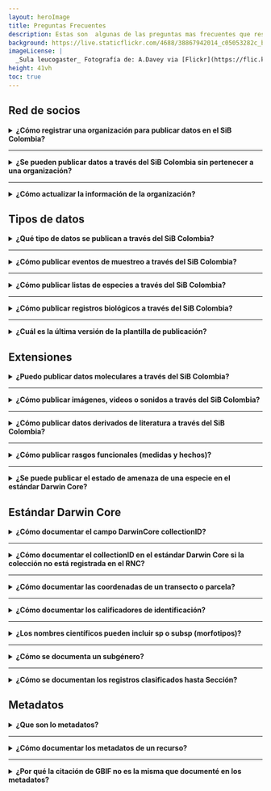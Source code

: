 ```yaml
---
layout: heroImage
title: Preguntas Frecuentes
description: Estas son  algunas de las preguntas mas frecuentes que respondemos desde el SiB Colombia.
background: https://live.staticflickr.com/4688/38867942014_c05053282c_b.jpg
imageLicense: |
  _Sula leucogaster_ Fotografía de: A.Davey via [Flickr](https://flic.kr/p/22dCn2h)
height: 41vh
toc: true
---
```


## Red de socios

 <details>
    <summary markdown="span"><B>¿Cómo registrar  una organización para publicar datos en el SiB Colombia?</B></summary>
    
<br>
Para registrar su organización en el SiB Colombia y comenzar un proceso de publicación diligencie el siguiente <a href="/compartir/registro">formulario</a>. La información registrada aquí nos permitirá contar con información básica sobre su organización y el tipo de datos a publicar. Una vez validemos la información consignada, enviaremos las credenciales para ingresar a la plataforma de publicación. Si tiene dudas sobre el proceso comuníquese directamente a sib@humboldt.org.co.
    </details>

___

<details>
    <summary markdown="span"><b>¿Se pueden publicar datos a través del SiB Colombia sin pertenecer a una organización?</b></summary>
    
<br>
El SiB Colombia es una red de organizaciones, si desea publicar datos sobre biodiversidad y no pertenece a una organización, puede contactar un grupo de investigación en una universidad, red o asociación de especialistas, para que respalden su publicación como organización. También puede hacer uso de plataformas de ciencia ciudadana como <a href= "https://play.google.com/store/apps/details?id=edu.cornell.birds.ebird&hl=es_419" target="_blank">eBird</a> o <a href="https://play.google.com/store/apps/details?id=org.inaturalist.android&hl=es_419" target="_blank">iNaturalist</a>, los datos que se publican a través de estas plataformas eventualmente serán visibles en el
<a href="/data">SiB Colombia</a> y <a href="https://www.gbif.org/" target="_blank">GBIF</a>. </details>

___

<details>
    <summary markdown="span"><b>¿Cómo actualizar la información de la organización?</b></summary>
    
<br>
Envíe un correo a <a href="mailto:sib@humboldt.org.co">sib@humboldt.org.co</a> indicando la intención de actualizar la información de la organización e indicando los campos que desea actualizar.</details>


## Tipos de datos

 <details>
    <summary markdown="span"><b>¿Qué tipo de datos se publican a través del SiB Colombia?</b></summary>
    
<br>
Conoce más sobre los tipos de datos que se pueden publicar a través del SiB Colombia en el siguiente <a href="/compartir/tipos-de-datos">enlace</a>.</details>

___


<details>
 <summary markdown="span"><b>¿Cómo publicar eventos de muestreo a través del SiB Colombia?</b></summary>
    
<br>
Conoce el modelo, procesos, herramientas y mejores prácticas para publicar datos e información a través del SiB Colombia, los cuales puedes consultar en la <a href="/compartir/guia-para-publicar">Guía para la publicación de datos e información</a>.
Encuentra información adicional sobre la publicación de los eventos de muestreo en el siguiente <a href="/compartir/tipos-de-datos#eventos-de-muestreo">enlace</a>.
</details>

___


 <details>
    <summary markdown="span"><b>¿Cómo publicar listas de especies  a través del SiB Colombia?</b></summary>
    
<br>
Conoce el modelo, procesos, herramientas y mejores prácticas para publicar datos e información a través del SiB Colombia, los cuales puedes consultar en la <a href="/compartir/guia-para-publicar">Guía para la publicación de datos e información</a>.
Encuentra información adicional sobre la publicación de listas de especie en el siguiente <a href="/compartir/tipos-de-datos#listas-de-especies">enlace</a>.
    </details>
    
___


<details>
  <summary markdown="span"><b>¿Cómo publicar registros biológicos a través del SiB Colombia?</b></summary>
    
<br>
Conoce el modelo, procesos, herramientas y mejores prácticas para publicar datos e información a través del SiB Colombia, los cuales puedes consultar en la <a href="/compartir/guia-para-publicar">Guía para la publicación de datos e información</a>. En la guía conocerás las rutas para la publicación de los datos (Ruta A. Publicación de datos voluntaria y Ruta B. Publicación de datos por permiso de recolección). 
    
Para la publicación de registros biológicos debes tener en cuenta lo siguiente que pueden corresponder a observaciones o registros asociados a colecciones biológicas. En la <a href="/recursos/plantillas-dwc#registros-biológicos">plantilla de publicación</a> de registros biológicos podrás ver los elementos obligatorios según el tipo de publicación.  
</details>

___


<details>
  <summary markdown="span"><b>¿Cuál es la última versión de la plantilla de publicación?</b></summary>
    
<br>
La última versión de las plantillas  de publicación para registros biológicos, listas y eventos de muestreo, se encuentra disponibles en el siguiente <a href="/recursos/plantillas-dwc#registros-biológicos">enlace</a>, donde también puede revisar las versiones anteriores de cada plantilla.
    </details>
    
## Extensiones

 <details>
  <summary markdown="span"><b>¿Puedo publicar datos moleculares a través del SiB Colombia?</b></summary>
    
<br>
Puede publicar datos basados en secuencias a través del SiB Colombia, ya sea como registros biológicos, listas de especies o eventos de muestreo.

En primer lugar debe determinar el tipo de publicación para sus datos moleculares:

<ul>
 <li>Si sus datos contienen evidencia de organismos identificados (por taxones) en un momento y lugar determinados, puede elegir un evento de muestreo o un conjunto de datos de ocurrencia.</li>
  <li>Si sus datos contienen un inventario de evidencia de organismos identificados (por taxones) en un contexto dado (por ejemplo, geográfico o temático), puede elegir un conjunto de datos de lista de especies.</li>
</ul>
    
Tenga en cuenta que para relacionar los datos con las secuencias en sí, debe compartir el enlace a la secuencia en Genbank u otra base de datos de secuencia de nucleótidos relevante, para esto puede usar el elemento Darwin Core <a href="https://dwc.tdwg.org/terms/#dwc:associatedSequences" target="_blank">associatedSequences</a> o a través de la extensión de Amplificación <a href="http://rs.gbif.org/extension/ggbn/amplification.xml" target="_blank">GGBN</a>.
    </details>
    
___


<details>
    <summary markdown="span"><B>¿Cómo publicar imágenes, videos o sonidos a través del SiB Colombia?</B></summary>
    
<br>
Si lo que deseas es publicar imágenes asociadas a un registro biológico debes seguir estos pasos:


<ol>
<li>Publica tus fotografías en un repositorio de imágenes, aquí incluimos algunas recomendaciones. 
    <ul>
<li><a href="https://www.flickr.com/" target="_blank">flickr</a>
  <ul>
      <li>Opción de almacenamiento gratuito</li>
<li>Limitado a 1000 fotografías</li>
<li>Ejemplo: <a href="https://www.flickr.com/photos/98788120@N02/" target="_blank">https://www.flickr.com/photos/98788120@N02/</a></li>
        </ul>
  </li>
<li><a href="https://commons.wikimedia.org/wiki/Portada?uselang=es" target="_blank">Wikimedia Commons</a> 
    <ul>
<li>fotografías ilimitadas</li>
<li>Sobre las galerías: <a href="https://commons.wikimedia.org/wiki/Commons:Galleries" target="_blank">https://commons.wikimedia.org/wiki/Commons:Galleries</a></li>
<li>Ejemplo galería: <a href="https://commons.wikimedia.org/wiki/London" target="_blank">https://commons.wikimedia.org/wiki/London</a></li>
</ul>
  </li>
    <li><a href="https://archive.org/about/" target="_blank">Internet Archive</a>
        <ul>
<li>fotografías ilimitadas</li>
<li>Sobre las colecciones:<a href="https://help.archive.org/help/how-to-request-a-collection/" target="_blank">https://help.archive.org/help/how-to-request-a-collection/</a> </li>
<li>Ejemplo colecciones:<a href="https://archive.org/details/cmpuj" target="_blank">https://archive.org/details/cmpuj</a> </li>
</ul>
  </li>
    <li><a href="https://www.smugmug.com/" target="_blank">SmugMug</a>
        <ul>
<li>El almacenamiento está sujeto a pago, puede consultar <a href="https://www.smugmug.com/plans" target="_blank">aquí</a> los planes disponibles</li>
<li>Almacenamiento ilimitado en cualquier plan</li>
    </ul>
      </li>

Ten en cuenta que para poder visualizar tus fotos en Portales de datos Nacionales e internacionales es necesario que al compartir la imagen, la URL estática cuente con el formato de la imagen (jpg, png entre otros).
    Ejemplo Imagen: ("<a href="https://farm1.staticflickr.com/966/41777088842_ae24e9bb55_h.jpg" target="_blank">https://farm1.staticflickr.com/966/41777088842_ae24e9bb55_h.jpg</a>").
   </ul></li>
      <li>Documenta la extensión <a href="/recursos/plantillas-dwc#extensiones">Multimedia Simple</a> del estándar Darwin Core para la publicación de imágenes, videos y sonidos. <a href="https://ipt.biodiversidad.co/sibm/archive.do?r=anadarko_colombia_002&v=1.1">Aquí</a> encontrarás un ejemplo del uso de la extensión de Simple Multimedia en una publicación.</li>
      <li>Cuando te comuniques con el SiB Colombia (<a href="mailto:sib@humboldt.org.co">sib@humboldt.org.co</a>) para comenzar tu proceso de publicación no olvides mencionar que deseas compartir imágenes, te daremos las indicaciones que haga falta para la publicación.</li>
</ol>
</details>

___

<details>
    <summary markdown="span"><B>¿Cómo publicar datos derivados de literatura a través del SiB Colombia?</B></summary>

<br>
Para publicar datos derivados de información secundaria (libros, tesis de grado, artículos, etc.) en el estándar Darwin Core (DwC) se requiere de unos elementos particulares para que los datos se puedan asociar a las fuentes de información, permitiendo la atribución y rastreo de todas las fuentes. 

En el siguiente documento encontrarás una guía para la publicación de este tipo de datos.
      <ul>
        <li> <a href="http://repository.humboldt.org.co/bitstream/handle/20.500.11761/35330/Lineamientos%20para%20registros%20de%20literatura-Repo.pdf?sequence=1&isAllowed=y" target="_blank">Lineamientos para la estructuración de registros biológicos derivados de literatura</a>.</li>  
      </ul>
    </details>

___

<details>
  <summary markdown="span"><B>¿Cómo publicar rasgos funcionales (medidas y hechos)?</B></summary>

<br>
Para publicar medidas o rasgos funcionales asociados a un registros biológico, debes documentar la extensión <a href="/recursos/plantillas-dwc#extensiones">Medidas o hechos</a>  del estándar Darwin Core.  

<ul>
        <li> <a href="https://ipt.biodiversidad.co/sib/archive.do?r=herpetofauna-y-avifauna-de-villeta-guaduas-cundinamarca&v=2.2" target="_blank">Aquí encontrarás</a> un ejemplo del uso de la extensión de Medidas y Hechos en una <a href="https://doi.org/10.15472/uqcsnp" target="_blank">publicación</a>.</li>  
      </ul>
</details>

___


<details>
  <summary markdown="span"><B>¿Se puede publicar el estado de amenaza de una especie en el estándar Darwin Core?</B></summary>
    
<br>
En las listas de especies la categoría de amenaza se documenta en la extensión <a href="/recursos/plantillas-dwc#extensiones">Distribución de especies</a>  estándar Darwin Core, en el elemento <B>threatStatus</B>, el cual cuenta con un <a href="https://tools.gbif.org/dwca-validator/vocabulary.do?id=http://rs.gbif.org/vocabulary/iucn/threat_status/" target="_blank">vocabulario controlado</a> para su documentación, que corresponde con las categorías de amenaza establecidas por la Unión Internacional para la Conservación de la Naturaleza - IUCN.
    </details>


## Estándar Darwin Core

 <details>
  <summary markdown="span"><B>¿Cómo documentar el campo DarwinCore collectionID?</B></summary>

<br>
Busque su colección en la lista de colecciones biológicas disponible en el Registro Nacional de Coleccciones Biológicas (RNC) y de acuerdo al número asignado documente en este campo “RNC:” + número de la colección. 

<ul>
 <li><b>Ejemplo: </b>Para documentar el elemento <i>collectionID</i> del Herbario Federico Meden Bogotá: RNC:004 
<br>
<img src="https://raw.githubusercontent.com/gbif/hp-colombian-biodiversity/master/compartir/Imagenes/PreguntaFrecuente1.PNG" width=400></li>
</ul>
</details>

___


<details>
  <summary markdown="span"><B>¿Cómo documentar el collectionID en el estándar Darwin Core si la colección no está registrada en el RNC?</B></summary>
    
<br>
Puede usar otros identificadores de la colección de la que procede el registro. Para especímenes; la práctica recomendada es utilizar el identificador de un índice de colección tal como el Índice de Colecciones de Biodiversidad disponible en: <a href="https://www.gbif.org/grscicoll" target="_blank">https://www.gbif.org/grscicoll</a>

<ul>
    <li><B>Ejemplo: </B>Para documentar el elemento collectionID de las “Colecciones Biológicas Universidad CES”, hay dos opciones:</li>
    <ul>
    <li><a href="https://www.gbif.org/grscicoll/collection/bee15d72-0fe8-4e86-8581-b1a61da2024e" target="_blank">https://www.gbif.org/grscicoll/collection/bee15d72-0fe8-4e86-8581-b1a61da2024e</a></li>
    <li><a href="http://grbio.org/institutional-collection/colecciones-biol%C3%B3gicas-de-la-universidad-ces-ornithology" target="_blank">http://grbio.org/institutional-collection/colecciones-biol%C3%B3gicas-de-la-universidad-ces-ornithology</a></li>
    </ul>   
    </ul>     
    </details>

___


 <details>
  <summary markdown="span"><B>¿Cómo documentar las coordenadas de un transecto o parcela?</B></summary>

<br>
Para la documentación de las coordenadas de un transecto hay dos opciones:
    <ol>  
<li>Documentar en los elementos decimalLatitude y decimalLongitude las coordenadas del punto medio del transecto y el elemento footprintWKT con las coordenadas iniciales y finales del transecto por ejemplo: LINESTRING (-74.139299 10.689195, -74.13791 10.689422) (Para un transecto de muestreo con coordenadas iniciales (longitud=-74.139299, latitud=10.689195) y finales (longitud=-74.13791, latitud=10.689422)) donde indicas la geometría (LINESTRING=transecto, POLYGON=parcela) seguido de las coordenadas de cada punto del área de muestreo (dos pares de coordenadas para transectos; mínimo cuatro pares de coordenadas para parcelas, repitiendo la última coordenada para cerrar el polígono)</li>
      <li>Documentar en los elementos decimalLatitude y decimalLongitude las coordenadas del inicio del transecto y el elemento footprintWKT con las coordenadas iniciales y finales del transecto de acuerdo a las indicaciones dadas anteriormente.</li>
    </ol>
    
Más información sobre el elemento  footprintWKT  en <a href="https://classroom.oceanteacher.org/mod/lesson/view.php?id=7699&pageid=342&startlastseen=yes" target="_blank">https://classroom.oceanteacher.org/mod/lesson/view.php?id=7699&pageid=342&startlastseen=yes</a>
    </details>

___
 
 <details>
  <summary markdown="span"><B>¿Cómo documentar los calificadores de identificación?</B></summary>

<br>
Los calificadores de una identificación cómo "cf." y "aff." usados para expresar las dudas del determinador sobre la identificación, se documentan en el elemento <b>identificationQualifier</b>  del estándar Darwin Core.
    <ul>
<li><b>Ejemplo 1:</b> Para la determinación "Quercus aff. agrifolia var. oxyadenia", el calificador de la identificación sería: aff. agrifolia var. oxyadenia, con valores acompañantes "Quercus" en Género, "agrifolia" en Epíteto específico. Con  "oxyadenia" en Epíteto infraspecífico, y "Variedad" en Categoría taxonómica.</li>
<li><b>Ejemplo 2:</b> Para la determinación "cf. Sparassidae", el Calificador de la identificación sería: cf. Sparassidae, con los valores acompañantes "Araneae" en orden, "Araneae" en nombre científico y "Orden" en Categoría taxonómica.</li>
        </ul>
    </details>
    
___

<details>
  <summary markdown="span"><B>¿Los nombres científicos pueden incluir sp o subsp (morfotipos)?</B></summary>
    
<br>
No, esto corresponde a la categoría taxonómica original del taxón y en el estándar Darwin Core se destina el elemento verbatimTaxonRank para la documentación de esta información.
<ul>
<li><b>Ejemplo:</b> Para la determinación “Carollia sp.”, la categoría original del taxón (verbatimTaxonRank)  sería: “sp.”, con el valor de “Carollia” en Género.</li>
    </ul>
</details>

___

<details>
  <summary markdown="span"><B>¿Cómo se documenta un subgénero?</B></summary>
    
<br>
El estándar Darwin Core  cuenta con el elemento <i>subgenus</i> para documentar el subgénero como parte de la taxonomía superior de un registro o un taxón, este se documenta incluyendo el género para evitar confusión con homonimias.  

 <ul>
<li><b>Ejemplo:</b> Género (Subgénero): Philodendron (Pteromischum), con el valor "Philodendron (Pteromischum)" en nombre científico.</li>
    </ul>
    </details>
    
___


<details>
  <summary markdown="span"><B>¿Cómo se documentan los registros clasificados hasta Sección?</B></summary>
    
<br>
El estándar Darwin Core cuenta con el elemento <i>infragenericEpithet</i> para documentar los registros clasificados hasta la categoría de Sección. Para documentarlo correctamente, coloque el nombre completo (con el acrónimo sect.) en nombre científico, el género al que pertenece en el campo género, la sección en infragenericEpithet y la categoría “Sección” en Categoría taxonómica.
 <ul>
<li><b>Ejemplo:</b> Para la determinación "Anthurium sect. Calomystrium", coloque "Anthurium" en Género, "Calomystrium" en  infragenericEpithet, "Anthurium sect. Calomystrium" en nombre científico y "Sección" en Categoría taxonómica.</li>
        </ul>
</details>


## Metadatos


 <details>
  <summary markdown="span"><B>¿Que son lo metadatos?</B></summary>

<br>
Los metadatos son información de contexto sobre los datos a publicar, para las publicaciones a través del SiB Colombia se cuenta con 14 secciones para documentar los metadatos, que incluyen:
<ol>
<li>Metadatos básicos</li>
<li>Contactos</li>  
<li>Agradecimientos</li>  
<li>Cobertura geográfica</li>
<li>Cobertura taxonómica</li>
<li>Cobertura temporal</li>
<li>Descripción adicional</li>
<li>Palabras clave</li>
<li>Datos del proyecto</li>
<li>Métodos de muestreo</li>
<li>Referencias</li>
<li>Datos de la colección</li>
<li>Enlaces Externos</li>
<li>Metadatos Adicionales</li>
    </ol>
En el siguiente enlace encontrarás un  <a href="https://www.youtube.com/watch?v=9WkH9hoHc8wde" target="_blank">video tutorial</a> de cómo documentar los metadatos a través de la <a href="https://ipt.biodiversidad.co/sib/" target="_blank">herramienta de publicación IPT</a> y en este <a href="/formacion/laboratorios/IPT_Metadatos">enlace</a> la práctica de documentación de metadatos del Ciclo de Formación Virtual.
    </details>

___


<details>
  <summary markdown="span"><B>¿Cómo documentar los metadatos de un recurso?</B></summary>

<br>
En el siguiente enlace encontrarás un  <a href="https://www.youtube.com/watch?v=9WkH9hoHc8wde" target="_blank">video tutorial</a> de cómo documentar los metadatos a través de la <a href="https://ipt.biodiversidad.co/sib/" target="_blank">herramienta de publicación IPT</a>.
</details>

___


 <details>
  <summary markdown="span"><B>¿Por qué la citación de GBIF no es la misma que documenté en los metadatos?</B></summary>

<br>
En los metadatos de la publicación, las instituciones pueden proporcionar un texto recomendado para la citación de los conjuntos de datos publicados a través del SiB Colombia, y algunos optan por proporcionar información de citas en formato de texto libre. 
    

Para el Portal de datos del SiB Colombia y en el portal de GBIF, el uso de citas de texto libre puede generar problemas para proporcionar una citación adecuada para el uso de los datos, debido a las malas prácticas en la construcción de las citas, información faltante, problemas de codificación, etc. Por este motivo la plataforma de GBIF sobrescribe la citación, usando un estándar incorporado en la herramienta de publicación IPT desde el 2015, que provee una forma estandarizada y consistente para la citación de los recursos.

Sin embargo, en la publicación desde el IPT la citación corresponderá a la que el publicador documentó en los metadatos del recurso, independientemente si está se hizo en texto libre o usando la citación recomenda de GBIF.

Para más información sobre esta duda diríjase a la sección de preguntas frecuentes de GBIF  <a href="https://www.gbif.org/faq?q=citation" target="_blank">aquí</a>.

La recomendación es utilizar la citación automática del IPT siempre, para evitar problemas y hacer más fácil el seguimiento de un recurso.

    </details>

## Licencia y atribución

 <details>
  <summary markdown="span"><B>¿Cúal es la política de publicación, acceso y uso de datos del SiB Colombia?</B></summary>

<br>
Para más información consulte el siguiente <a href="http://repository.humboldt.org.co/bitstream/handle/20.500.11761/35130/PoliticaPublicacionAccesoUso_SiBColombia_v1.pdf?sequence=4&isAllowed=y" target="_blank">enlace</a>  donde encontrará un documento detallado sobre el tema.
    </details>

___

 <details>
  <summary markdown="span"><B>¿Qué licencia debo asignar a mí recurso?</B></summary>
    
<br>
Consulte los siguientes enlaces que lo ayudarán a decidir cuál es la mejor licencia para la publicación de sus datos. 
    <ol>
<li><a href="http://repository.humboldt.org.co/bitstream/handle/20.500.11761/35033/InfografiaCC.pdf?sequence=1&isAllowed=y" target="_blank">Infografía Crear Compartir Transformar - SiB Colombia</a></li>
<li><a href="[http://repository.humboldt.org.co/bitstream/handle/20.500.11761/35035/licencias-SiB-baja.pdf?sequence=1&isAllowed=y](http://repository.humboldt.org.co/bitstream/handle/20.500.11761/35035/licencias-SiB-baja.pdf?sequence=1&isAllowed=y)" target="_blank">Licencias para publicar a través del SiB Colombia - Creative Commons</a></li>
    </ol>
    
</details>
    
___


<details>
  <summary markdown="span"><B>¿Cómo construir una referencia bibliográfica para mis datos?</B></summary>
    
<br>
La herramienta de publicación en la sección de referencias, cuenta con una opción de generación de cita automática. Esta opción toma la información documentada en los metadatos, como el título, creadores del recurso, organización, etc. para crear la cita. A continuación puedes ver un ejemplo.
<img src="https://raw.githubusercontent.com/gbif/hp-colombian-biodiversity/master/compartir/Imagenes/PreguntaFrecuente2.jpg" width=800>

Si su interés es generar su propia cita. No olvide desactivar la generación automática en los metadatos. La siguiente es una sugerencia para la construcción de la cita.

<i>Nombre organización (fecha de primera publicación). Título del recurso, número de registros en la publicación, aportados por: Proveedor de metadatos, Curador de la coleccción, Contacto del recurso, En línea, enlace al DOI de la publicación o enlace al IPT,  última versión publicada (actualizado el: fecha de actualización)</i>
     <ul>
<li><b>Ejemplo:</b><i>Universidad del Valle (2017). Colección de mamíferos de la Universidad del Valle, 5739 registros, aportados por Giraldo-López, A.(Proveedor de los Metadatos), Murillo García O.E.(Curador de la colección, Contacto del recurso, Proveedor de los Metadatos), Arenas, D. & Ruano, L,(Creador del recurso), En línea, <a href="http://doi.org/10.15472/jzume7" target="_blank">http://doi.org/10.15472/jzume7</a>, versión 7.2. (actualizado el 12/09/2018).</i></li>
    </ul>
Se recomienda que las partes (personas e instituciones) involucradas en la generación de los datos sean reconocidas en los metadatos, idealmente como <b>creadores del recurso</b> en la sección de Contactos (si se consideran autores del recurso) o en <b>Partes asociadas</b> (si estuvieron involucradas en la generación del recurso pero no se consideran autores).

</details>

___


<details>
  <summary markdown="span"><B>¿Cómo citar un recurso publicado a través del SiB Colombia?</B></summary>
    
<br>
Si usaste los datos de un recurso publicado a través del SiB Colombia, puedes citar buscando la sección <b>¿Cómo referenciar?</b> en los metadatos del recurso, ahí encontrarás la cita según lo definió el publicador de los datos. La recomendación es siempre incluir el DOI del recurso en la citación.

Recurso: Tití Gris (Saguinus leucopus) en remanentes de bosque de los departamentos de Caldas y Antioquia

Citación: <i>Valencia L M (2017): Tití Gris (Saguinus leucopus) en remanentes de bosque de los departamentos de Caldas y Antioquia. v2.0. Asociación Primatológica Colombiana. Dataset/Occurrence.</i><a href="http://doi.org/10.15472/hqsgcu" target="_blank">http://doi.org/10.15472/hqsgcu</a>
    </details>
   
___

  <details>
  <summary markdown="span"><B>¿Qué es un DOI de publicación?</B></summary>

<br>
DOI es la sigla para Digital Object Identifier (Objeto de identificación digital), y consiste en un enlace permanente y abreviado que permite identificar un contenido electrónico, en este caso un recurso publicado a través del SiB Colombia. Todos los recursos publicados a través del SiB Colombia tienen asignados un DOI proporcionado por la agencia de registro <a href="https://datacite.org/" target="_blank">Datacite</a>. 
<br>
Beneficios de la asignación de un DOI a la publicación:
  <ul>
<li>Permite localizar fácilmente el recurso publicado desde la citación</li>
<li>Permite el rastreo del uso de los datos asociados al recurso</li>
    </ul>    
    </details>


## Visibilidad

 <details>
  <summary markdown="span"><B>¿Dónde puedo ver los datos publicados a través del SiB Colombia?</B></summary>

<br>
Los datos dispuestos a través del SiB Colombia son visibles y pueden ser consultados a través de las siguientes instancias. 

<ul>
    <li><B>Canales de participación del SiB Colombia:</B></li>
    <ul>
    <li><a href="/data" >Portal de datos</a></li>
    <li><a href="https://listas.biodiversidad.co/">Listas de chequeo</a></li>
    </ul>   
    <li><B>Portales internacionales:</B></li>
    <ul>
    <li><a href="https://www.gbif.org/" target="_blank">GBIF</a></li>
    <li><a href="https://obis.org/" target="_blank">OBIS</a></li>
    </ul>   
    </ul>     
    </details>

## Actualizaciones

 <details>
  <summary markdown="span"><B>¿Se pueden hacer modificaciones a los datos una vez sean publicados?</B></summary>
    
<br>
Sí, puedes agregar, corregir o eliminar información a nivel de datos y metadatos las veces que sea necesario. El IPT se encargará de versionar los cambios realizados en el recurso. El proceso es similar al de publicación, ya que involucra la carga de un nuevo archivo con la versión más reciente de los datos y la edición de metadatos. 

Recuerda que si cuentas con credenciales del SiB Colombia en el IPT, puedes acceder al recurso y realizar los cambios, al final debes notificar al SiB Colombia sobre la actualización para proceder con la publicación.
   </details>




## Fichas de especies

 <details>
  <summary markdown="span"><B>¿Cómo puedo aportar a la construcción de fichas de especies para el CBC?</B></summary>
    
<br>
Para aportar a la construcción de una ficha, debe enviar un correo a sib@humboldt.org.co indicando su intención y una lista en excel de las especie(s) para las cuales desea aportar ficha, para mas información diríjase al <a href="/compartir/guia-para-publicar#ruta-c-publicación-de-fichas-de-especies">enlace</a>. Después de esto, el equipo coordinador lo guiará en los siguientes pasos:
<ol>
        <li>Documentación de fichas en la <a href="/recursos/plantillas-plinian-core">plantilla</a></li>
        <li>Acceso a editor y capacitación en el uso de la herramienta</li>
      </ol>
    </details>

___


<details>
  <summary markdown="span"><B>¿Cuál es el estándar usado para la construcción de fichas de especies?</B></summary>
    
<br>
Plinian Core es el estándar que tiene por objeto facilitar el intercambio de información sobre especies y taxones superiores. El principal potencial de dicho estándar es la flexibilidad a la hora de representar esta información, pudiendo cada institución tener su propio Perfil de Aplicación, el cual tiene que cumplir las reglas marcadas pro el Modelo Abstracto . De esta forma se puede ajustar a las necesidades específicas de cada organización. Están incluidos todo tipo de términos relacionados con las características y rasgos de un taxón (biológicos o no).

Consulte más acerca del estándar en el nodo de <a href="https://www.gbif.es/proyecto/plinian-core/" target="_blank">España para GBIF</a> y en el <a href="https://github.com/tdwg/PlinianCore/wiki/About" target="_blank">repositorio de GitHub de TDWG</a> para el estándar.
</details>

## Certificado de reporte

 <details>
  <summary markdown="span"><B>¿Qué es el modelo de reporte?</B></summary>
    
<br>
El SiB Colombia facilita la publicación y reporte de múltiples datos, entre ellos los datos asociados a permisos de recolección de especímenes de especies silvestre de acuerdo a los Decretos 1376 y 3016 de 2013 hoy compilados en el decreto 1076 de 2015, mediante  este modelo se hace posible la publicación de estos datos.
    </details>
    
___

<details>
  <summary markdown="span"><B>¿Cómo puedo obtener el certificado de reporte a través del SiB Colombia de los especímenes derivados de un permiso de colecta?</B></summary>

<br>
En este <a href="https://biodiversidad.co/compartir/guia-para-reportar/">enlace</a> podrás encontrar información sobre los pasos a seguir para la publicación de datos asociados a permisos de recolección.
</details>

___


 <details>
  <summary markdown="span"><B>¿En cuáles casos debo reportar datos a través del SiB Colombia?</B></summary>

<br>
Cando los datos asociados y derivados de salidas de campo amparadas por un permiso de recolección o contrato de acceso a recursos genéticos, como parte de lo establecido en los Decretos 1376 y 3016 de 2013 hoy compilados en el decreto 1076 de 2015 y de acuerdo a lo establecido en los mismos. El titular del permiso deberá realizar el reporte de las colectas temporales y definitivas que hayan tenido lugar en la actividad de campo.
    </details>

___

<details>
  <summary markdown="span"><B>¿Puedo reportar datos sobre biodiversidad y obtener los beneficios del modelo de publicación?</B></summary>

<br>
Sí, el Equipo Coordinador del SiB Colombia brinda el apoyo requerido a los titulares permisos de recolección que deseen publicar sus datos con los beneficios del modelo voluntario, lo anterior garantizando el cumplimiento de la norma y la expedición del certificado de publicación
</details>

___

<details>
  <summary markdown="span"><B>¿Si los especímenes recolectados no son recibidos por ninguna colección, los debo reportar?</B></summary>

<br>
Sí, la disposición final de los especímenes no afecta el reporte de los mismos. 
    </details>

___

<details>
  <summary markdown="span"><B>Las colecciones que contacté no están interesadas en recibir los ejemplares, ¿qué debo hacer?</B></summary>

<br>
Para estos casos es necesario contactar con el equipo del <a href="Registro Único Nacional de Colecciones" target="_blank">http://rnc.humboldt.org.co/wp/</a>, quienes le indicarán al titular del permiso la disposición final que deben darle a los especímenes que no fueron recibidos en ninguna colección biológica.
    </details>

___

  <details>
  <summary markdown="span"><B>¿Dónde puedo consultar las colecciones que están registradas para depositar los especímenes?</B></summary>

<br>
El listado de colección registradas ante el Registro Único Nacional de Colecciones coordinado por el Instituto Humboldt, lo puede encontrar en: <a href="http://rnc.humboldt.org.co/" target="_blank">http://rnc.humboldt.org.co/</a>
    </details>
    
___

 <details>
  <summary markdown="span"><B>¿Cómo publicar datos de especímenes preservados y depositados en una colección biológica?</B></summary>
    
<br>
Las colecciones solo pueden publicar los datos como especímenes preservados; mientras que quienes realizan la recolección - y no pertenecen a la colección- deben publicar la recolecta como una observación humana y con suficiente información para conocer que el espécimen se depositó en una colección.

Si perteneces a una <B>entidad que colecta pero no posee una colección</B> sigue estas indicaciones: 
    <ol>
  <li><B>1. En los datos del recurso.</B></li>
    <ul>
        <li>Documentar el elemento <i>basisOfRecord</i> para todos los registros como “HumanObservation”.</li>
        <li>Documentar el elemento <i>type</i> como “Event”.</li>
        <li>Documentar el elemento <i>disposition</i> como “En colección”, haciendo uso del vocabulario controlado de este elemento.</li>
        <li>Documentar el campo <i>preparations</i> como “Colecta Definitiva” seguido por el tipo de preparación.</li>
        <li>Documentar el elemento <i>collectionCode</i> con el código de la colección donde se depositaron los especímenes.</li>
        <li>Si la colección ya le entregó el número de catálogo definitivo del espécimen en la colección. Documentar el elemento <i>catalogNumber</i> con el número asignado en la colección. Sino es el caso deje este elemento vacío.</li>
        <li>Documentar el elemento <i><a href="https://biodiversidad.co/compartir/estandar-darwin-core/#collectionID" target="_blank">CollectionID</a></i> con el código del GBIF Registry of Scientific Collections o del Registro Nacional de colecciones.</li>
        <li>Si la colección ya le entregó el número de catálogo definitivo del espécimen en la colección. Documentar el elemento <i>catalogueNumber</i> con el número asignado en la colección. Sino es el caso deje este elemento vacío.</li>
      </ul> 
  <li><B>2. En los metadatos del recurso.</B></li>
        <ul>
        <li>Metadatos básicos: Documentar <i>Subtipo</i> como “Observación”.</li>
        <li>Palabras clave: “PERMISO_COLECTA”</li>
      </ul>
</ol>

Si perteneces a una colección biológica sigue estas indicaciones: 
<ol>
  <li><B>En los datos del recurso.</B></li>
    <ul>
        <li>Documentar el elemento <i>basisOfRecord</i> para todos los registros como “PreservedSpecimen”, “LivingSpecimen” para colecciones vivas, o “MaterialSample" para colecciónes de tejidos.</li>
        <li>Documentar el elemento <i>type</i> como “PhysicalObject”.</li>
        <li>Documentar el elemento <i>disposition</i> como “En colección”, o haciendo uso del vocabulario controlado de este elemento.</li>
        <li>Documentar el elemento <i>collectionCode</i> con el código de la colección donde se depositaron los especímenes. </li>
        <li>Documentar el elemento <i><a href="https://biodiversidad.co/compartir/estandar-darwin-core/#collectionID" target="_blank">CollectionID</a></i> con el código del Registro Mundial de Colecciones Científicas de GBIF (GRSciColl) o del Registro Nacional de colecciones.</li>
        <li>Documentar el elemento <i>catalogNumber</i> con el número asignado en la colección. Este elemento no puede estar vacío. Si aún no se ha catalogado puede registrar un número de catálogo provisional y actualizar la publicación una vez tenga los número de catálogo definitivos.</li>
        <li>Documentar el elemento <i>datasetID</i> con la información del permiso de marco de recolección o la amnistía de la colección</li>
      </ul>
  <li><B>En los metadatos del recurso.</B></li>
    <ul>
        <li>Metadatos básicos: Documentar Subtipo como “Ejemplar”.</li>
        <li>Palabras clave: “Colección biológica, PERMISO_COLECTA”</li>
        <li>Datos de la colección: Documente la información de la colección de acuerdo al <a href="http://rnc.humboldt.org.co/admin/index.php/registros/colecciones" target="_blank">Registro Nacional de Colecciones</a> y al <a href="[http://rnc.humboldt.org.co/admin/index.php/registros/colecciones](https://scientific-collections.gbif.org/es/)" target="_blank">Registro Mundial de Colecciones Científicas</a> en caso de hacer parte de este.</li>
      </ul>
</ol>
</details>


___

 <details>
  <summary markdown="span"><B>Si soy una persona natural, ¿cómo obtengo mis credenciales para reportar datos?</B></summary>
    
<br>
    
Las personas naturales que requieran reportar sus datos asociados a permisos a través del SiB Colombia, deben realizar la solicitud de asignación de credenciales a través del correo <a href="sib@humboldt.org.co" target="_blank">sib@humboldt.org.co</a> relacionando la siguiente información:
    <ul>
<li>Tipo de permiso</li>
<li>Autoridad ambiental que expide el permiso</li>
<li>Nombre del titular</li>
<li>Número de identificación</li>
<li>Correo electrónico del titular del permiso</li>
<li>Adjuntar resolución mediante la cual se otorgó el permiso</li>
    </ul>
    
A vuelta de correo, el Equipo Coordinador compartirá la información de las credenciales asignadas para el ingreso a las plataformas que permiten el reporte de datos.

</details>

___

<details>
<summary markdown="span"><B>¿Cómo obtengo las credenciales de acceso para mi organización?</B></summary>
    
<br>
    
Las credenciales de acceso para organizaciones titulares de permisos de recolección o estudios de impacto ambiental, se deben solicitar a través de <a href="https://biodiversidad.co/compartir/registro" target="_blank">https://biodiversidad.co/compartir/registro/</a>.

Este paso solo hay que hacerlo <B>la primera vez</B> que se van a reportar datos. Para verificar si un titular del permiso ya es proveedor, puedes consultar este <a href="https://docs.google.com/spreadsheets/d/e/2PACX-1vTtemvwzoSXYFG10wJBqhhbpGlaUK2m96qYdri8utfCsFJ3C_-R1eJG9LexkawUvJkziu8mJv_qA900/pubhtml?gid=0&single=true" target="_blank">enlace</a>.

</details>

___

<details>
<summary markdown="span"><B>¿Qué debo hacer si olvidé mis credenciales de acceso para reportar datos?</B></summary>
    
<br>
    
Puedes solicitar el restablecimiento de las credenciales al correo <a href="sib@humboldt.org.co" target="_blank">sib@humboldt.org.co</a> indicando el nombre de la organización o persona natural que realiza la solicitud.

</details>

___

<details>
<summary markdown="span"><B>¿Es posible tener más de una credencial de acceso para reportar datos?</B></summary>
    
<br>

El modelo de reporte de datos, solo permite la asignación de una <B>única credencial</B> de acceso por organización/persona natural. Estás deben ser gestionadas al interior de cada organización, de este modo, si otro usuario de la entidad desea generar nuevos certificados o actualizar información deberá comunicarse directamente con el correo registrado en el formulario para este fin o con la persona responsable de la entidad. 
    

</details>

___

<details>
    
<summary markdown="span"><B>¿Es posible cambiar mi usuario para reportar datos?</B></summary>
    
<br>
    
De acuerdo a los lineamientos del reporte, no es posible realizar un cambio de usuario asociado al reporte. Lo anterior teniendo en cuenta que los reportes y certificados de una entidad se encuentran asociados al usuario con el que se realizó el registro. 

En caso de que el usuario registrado no esté vigente, es posible mantenerlo para fines de ingreso a la plataforma y asociar un correo vigente para fines de comunicación.

  
</details>

___

<details>
    
<summary markdown="span"><B>¿Qué debo hacer si necesito modificar algún recurso reportado antes de enero del 2022 en la herramienta IPT CR-SiB?</B></summary>
    
<br>
    
Los recursos reportados antes de enero de 2022 y que requieren ser modificados deben ser anulados para posteriormente ser reportados en las herramientas vigentes. 

Para solicitar la anulación del certificado de reporte expedido, debes comunicarte vía correo electrónico a la dirección <a href="sib@humboldt.org.co" target="_blank">sib@humboldt.org.co</a>y compartir la siguiente información:
<ul>
<li>Titular del permiso</li>
<li>Identificación (NIT o C.C.)</li>
<li>Número del permiso</li>
<li>Autoridad ambiental que otorgó el permiso</li>
<li>Nombre del recurso a eliminar y su enlace</li>
<li>Número de certificado</li>
<li>Breve explicación de porqué es necesario realizar la anulación del certificado</li>
    </ul>    
        

Finalmente, debes realizar el nuevo reporte con las modificaciones necesarias, siguiendo la <a href="https://biodiversidad.co/compartir/guia-para-reportar/" target="_blank">Guía para reportar datos</a> y expedir nuevamente el certificado del recurso.
    
  
</details>

___

<details>
    
<summary markdown="span"><B>¿Dónde encuentro la URL persistente de mi conjunto de datos para generar el certificado?</B></summary>
    
<br>
    
Esta se consulta en la sección Vista general del recurso en la franja <i>Publicación</i>, allí haz click en la opción “Ver” (Figura. 1) en la caja con la etiqueta "ACTUAL" que dirigirá a la última versión publicada del recurso y en la barra de direcciones encontraremos la URL (Figura. 2). 
    
Puedes apoyarte en el <a href="https://www.youtube.com/watch?v=ynV2kWcC2hg" target="_blank">siguiente video</a> para obtener tu URL
    
<img src="https://raw.githubusercontent.com/gbif/hp-colombian-biodiversity/master/compartir/Imagenes/PreguntaFrecuenteCRSiB1.png">
<sup>Figura 1. Opción utilizada para ver la última versión del conjunto de datos.</sup>

    
<img src="https://raw.githubusercontent.com/gbif/hp-colombian-biodiversity/master/compartir/Imagenes/PreguntaFrecuenteCRSiB2.png">
<sup>Figura 2. URl pública el conjunto de datos.</sup>
  
</details>

___

<details>
    
<summary markdown="span"><B>¿Qué debo hacer si aparece el mensaje de alerta relacionado con el registro de mi organización ante GBIF?</B></summary>
    
<br>

Las organizaciones que reportan datos a través del SiB Colombia no son consideradas “socios publicadores”. En ese sentido se debe hacer caso omiso al mensaje de alerta que emerge en el proceso de documentación de metadatos (Figura. 3).

Para conocer más sobre las diferencias entre reportar y publicar, puedes consultar: <a href="https://biodiversidad.co/post/2022/diferencias-entre-publicar-reportar-datos-biodiversidad/" target="_blank">https://biodiversidad.co/post/2022/diferencias-entre-publicar-reportar-datos-biodiversidad/</a>.

<img src="https://raw.githubusercontent.com/gbif/hp-colombian-biodiversity/master/compartir/Imagenes/PreguntaFrecuenteCRSiB3.png">
<sup>Figura 3. Banner de alerta acerca de la organización no registrada en GBIF.</sup>    
    
</details>

___

<details>
    
<summary markdown="span"><B>¿Por qué al publicar mi recurso aparece el error “Fallo en la publicación”?</B></summary>
    
<br>

Estos errores pueden generarse debido a varias razones, las más frecuentes están relacionadas con la estandarización de los datos, se recomienda tener en cuenta las siguientes  recomendaciones para evitar este error:
    <ul>
<li>Revisar la completitud y estructura de los elementos obligatorios de la plantilla (occurrenceID, basisOfRecord, type), así como el correcto uso del vocabulario controlado.</li>
<li>Ajustar los identificadores duplicados en el elemento occurrenceID, recordando que en este campo todos deben ser únicos.</li>
<li>Asegurarse de cargar los datos al IPT con los encabezados de la plantilla  en inglés, si se cargan en español se generará un error en el mapeo y publicación de los datos.</li>
<li>Verificar que las filas y columnas cargadas en el IPT efectivamente correspondan con el total de filas y columnas con las que cuenta el archivo original.</li>
    </ul>
    
</details>

___

<details>
    
<summary markdown="span"><B>¿Por qué al realizar el mapeo de datos aparecen alertas en elementos como decimalLatitude y decimalLongitude?</B></summary>
    
<br>

Se genera esta alerta ya que en los datos documentados en estos elementos se está utilizando el separador decimal con coma ( , ) en vez de punto ( . ), para el manejo de estos campos se hace indispensable utilizar siempre el separador decimal con punto.
    
</details>

___

<details>
    
<summary markdown="span"><B>¿Por qué al cargar mi archivo Excel al IPT no se visualizan los datos?</B></summary>
    
<br>

Al cargar un archivo Excel es necesario verificar que se haya seleccionado la hoja “Plantilla” donde se encuentran documentados los datos (Figura. 4), de lo contrario estos no serán cargados a la herramienta. Seguido de ello, debe darse clic en “Opciones“ y luego en “Analizar”.

Puedes consultar el <a href="https://www.youtube.com/watch?v=BO3WXBthWJ0" target="_blank">siguiente video</a> para obtener más detalles.

<img src="https://raw.githubusercontent.com/gbif/hp-colombian-biodiversity/master/compartir/Imagenes/PreguntaFrecuenteCRSiB4.png">
<sup>Figura 4. Selección de la hoja.</sup>

    
</details>

___

<details>
    
<summary markdown="span"><B>¿Cómo se mapea la Extensión de Permisos?</B></summary>
    
<br>

Antes de proceder, es importante asegurarte que el archivo de los datos esté correctamente mapeado a <i>Darwin Core Occurrence</i>.
    
Una vez ubicado en la sección <i>Mapeo Darwin Core</i>, sobre la lista desplegable selecciona la opción <i>GGBN Permit Extension</i> (Figura. 5), a continuación debes seleccionar el archivo donde se encuentra la información de los permisos y continuar con el proceso de mapeo convencional.

Puedes consultar el <a href="https://www.youtube.com/watch?v=nosVTUKST5E" target="_blank">siguiente video</a> para conocer el paso a paso.

<img src="https://raw.githubusercontent.com/gbif/hp-colombian-biodiversity/master/compartir/Imagenes/PreguntaFrecuenteCRSiB5.png" width=450>

<sup>Figura 5. Selección de la extensión GGBN Permit Extension en el IPT.</sup>
    
</details>

___

<details>
    
<summary markdown="span"><B>¿Por qué no funciona la URL persistente a la publicación de mi recurso?</B></summary>
    
<br>

Posiblemente se deba a un problema en la visibilidad del recurso en el IPT Permisos. Para verificar que todo esté correcto, dirígete a la sección de <i>Visibilidad</i> en la vista general del recurso y corrobora que este sea <i>Público</i> y disponible para todo el mundo. 

En caso contrario, deberás modificar la visibilidad del recurso haciendo clic sobre el botón “Cambiar” y seleccionar la opción "Inmediatamente" y seguido de ello (Figura. 6), en la sección de <i>Publicación</i> hacer pública una nueva versión del conjunto de datos, de esta forma, se creará una nueva versión del recurso con los ajustes de visibilidad realizados.

<img src="https://raw.githubusercontent.com/gbif/hp-colombian-biodiversity/master/compartir/Imagenes/PreguntaFrecuenteCRSiB6.png">
<sup>Figura 6. Cambio de la visibilidad al estado "Público".</sup> 
    
</details>

___

<details>
    
<summary markdown="span"><B>¿Por qué al documentar los metadatos no es posible seleccionar mi organización como publicadora?</B></summary>
    
<br>

Es necesario mencionar que siempre que se realice el proceso de reporte a través del IPT Permisos, se va a observar en la sección de <i>Organización publicadora</i> la opción de <i>Ninguna organización</i> (Figura. 7), lo anterior, ya que para las organizaciones y personas que reportan datos a través del SiB Colombia no es necesario encontrarse registradas como publicadoras ante GBIF.

<img src="https://raw.githubusercontent.com/gbif/hp-colombian-biodiversity/master/compartir/Imagenes/PreguntaFrecuenteCRSiB7.png">
<sup>Figura 7. Selección automática de organización publicadora en el IPT Permisos.</sup>  
    
    
</details>

___

<details>
    
<summary markdown="span"><B>¿Por qué al publicar mi recurso se observa en la Vista general Versiones “0” registros?</B></summary>
    
<br>

La aparición de los registros en "0" en la vista general del recurso (Figura. 8), indica que el proceso de mapeo de los datos fue pasado por alto o bien que se presentan inconsistencias relacionadas con la estandarización de los datos. Recomendamos revisar la pregunta ¿Por qué al publicar mi recurso aparece el error “Fallo en la publicación”?, que menciona las sugerencias principales para evitar que ocurra este tipo de error.
    
<img src="https://raw.githubusercontent.com/gbif/hp-colombian-biodiversity/master/compartir/Imagenes/PreguntaFrecuenteCRSiB8.png">
<sup>Figura 8. Número de registros "0" en un conjunto de datos publicado.</sup>  
    
</details>

___

<details>
    
<summary markdown="span"><B>¿Para qué sirve la extensión de permisos?</B></summary>
    
<br>

Esta extensión se utiliza para detallar la información correspondiente sobre cualquier tipo de permiso de caracter legal, nacional o internacional, asociado a registros biológicos. Para tener mayor claridad, te sugerimos revisar a detalle los elementos obligatorios especificados en la <a href="https://biodiversidad.co/recursos/plantillas-dwc/#extensiones" target="_blank">plantilla de Permisos GGBN</a>.

Es importante tener en cuenta que el occurrenceID manejado en esta extensión, corresponde exactamente al mismo utilizado en el archivo de Registros Biológicos.
    
</details>

___

<details>
    
<summary markdown="span"><B>¿Es posible reportar datos utilizando las plantillas de Eventos de muestreo o Listas de chequeo?</B></summary>
    
<br>

Puedes reportar datos estandarizados en la plantilla de Eventos siempre y cuando estos tengan asociados registros biológicos. Los datos estandarizados en la plantilla de Listas no se encuentran contemplados dentro del modelo de reporte.
    
</details>

___

<details>
    
<summary markdown="span"><B>¿Cuáles son mis credenciales de acceso a la herramienta CR-SiB?</B></summary>
    
<br>

Las credenciales de acceso a esta herramienta son las mismas que utilizas para ingresar al IPT Permisos (<a href="https://ipt.biodiversidad.co/permisos/" target="_blank">https://ipt.biodiversidad.co/permisos/</a>).

En caso de que un usuario dentro de tu organización requiera generar certificados o actualizar información, las credenciales deberán ser administradas internamente recordando que estas son <B>únicas</B> y se generan <B>una sola vez</B>.
    
</details>

___

<details>
    
<summary markdown="span"><B>¿Cómo genero el certificado de reporte de datos?</B></summary>
    
<br>

Para generar el certificado, puedes seguir el proceso paso a paso en la guía de administración de certificados, en el <a href="https://biodiversidad.co/formacion/laboratorios/administracion-certificados-cr-sib#paso-2---generar-un-certificado" target="_blank">paso 2 - Generar un certificado</a>.
    
Adicionalmente, puedes consultar el <a href="https://www.youtube.com/watch?v=pRwzLTd279I" target="_blank">siguiente video</a> para ver el proceso.
    
</details>

___

<details>
    
<summary markdown="span"><B>¿Qué debo hacer si se generó un certificado con información errónea o incompleta?</B></summary>
    
<br>

Puedes seguir estos pasos:
    <ol>
        <li>Anular el certificado incompleto o con la información errónea</li>
        <li>Generar un nuevo certificado con los ajustes necesarios </li>
    </ol>
    
</details>

___

<details>
    
<summary markdown="span"><B>¿Cómo puedo anular un certificado?</B></summary>
    
<br>

La herramienta CR-SiB te permite gestionar tus certificados, por eso, cuando sea necesario es posible utilizar la opción de “Anular certificado”. Para ello, debes ubicar en la parte lateral derecha el panel de “Acciones”, en el que se encuentran las opciones de <i>Ver certificado</i>, <i>Descargar</i> y <i>Anular certificado</i>, al pulsar sobre esta última opción (Figura. 9), se abrirá una ventana emergente en la que deberás detallar la información básica de la persona solicitante de la anulación y el motivo de la misma, para finalizar haz clic sobre “Anular certificado”.

<img src="https://raw.githubusercontent.com/gbif/hp-colombian-biodiversity/master/compartir/Imagenes/PreguntaFrecuenteCRSiB9.png">
<sup>Figura 9. Selección de la opción para anular un certificado.</sup>     
    
Puede seguir el proceso paso a paso en la guía de administración de certificados, en el <a href="https://biodiversidad.co/formacion/laboratorios/administracion-certificados-cr-sib#43---anular-certificado" target="_blank">paso 4.3 - Anular certificado</a>.

</details>


## Otras

 <details>
  <summary markdown="span"><B>¿Qué es el estándar Darwin Core?</B></summary>
    
<br>
Es uno de los estándares más consolidados y conocidos a nivel global y ofrece una estructura estable, directa y flexible para consolidar y compartir datos de biodiversidad de distintas fuentes. El Darwin Core fue desarrollado originalmente por la comunidad de Biodiversity Information Standards (antes TDWG: Taxonomic Data Working Group), como  un estándar de datos de biodiversidad desarrollado por una comunidad en evolución. 

Desempeña un papel fundamental al compartir, usar y reusar los datos de biodiversidad de libre acceso y en la actualidad representa cientos de millones de registros de presencia de especies disponibles. El Sistema de Información sobre Biodiversidad de Colombia - SiB Colombia, adopta principalmente el estándar Darwin Core para publicar datos primarios de biodiversidad. 
El Darwin Core consta de un glosario de 169 elementos que intenta facilitar la forma como se documentan y comparten los datos sobre biodiversidad. Para conocer con más detalle los elementos del estándar puedes revisar la Guía de referencia rápida del estándar Darwin Core, donde encontrarás la definición de los elementos y ejemplos de su documentación adaptados al marco nacional. 
    </details>
    
___


<details>
  <summary markdown="span"><B>¿Qué es un archivo DwC-A y que contiene?</B></summary>

<br>
Este es el formato de archivo de intercambio de datos más utilizado en la red GBIF, y consiste en un archivo comprimido que contiene:

 <ul>
    <li><B>Un archivo de datos de ocurrencia:</B> un archivo de datos separado por tabulaciones que contiene según el tipo de publicación, los registros (occurrence.txt), especies (taxon.txt) o eventos (event.txt), asociados a la publicación.</li>
    <li><B>Un archivo de metadatos, "eml.xml":</B> este archivo xml almacena toda la información que describe el contenido del conjunto de datos descargado.</li>
    <li><B>Un archivo de metadatos de descriptor, "meta.xml":</B> este archivo xml describe la estructura del archivo Darwin Core para que el software pueda procesar todo el archivo automáticamente.</li>
    <li><B>Archivos de extensiones:</B> Si la publicación contaba con extensiones Darwin Core, estas también se incluyen dentro del archivo DwC-A. El nombre del archivo varía según la extensión, algunos ejemplos son <B>multimedia.txt</B>, <B>measurementorfact.txt</B>, <B>description.txt</B>, <B>resourcerelationship.txt</B>, <B>distribution.txt.</B></li>
</ul>
</details>

___


 <details>
  <summary markdown="span"><B>¿Cómo puedo abrir un archivo DwC-A en excel?</B></summary>
    
<br>
Para abrir archivos de datos separados por tabuladores "<B>.txt</B>" mediante cualquier procesador de hoja de cálculo (por ejemplo, MS Excel, OpenOffice Calc) o software de base de datos de escritorio (por ejemplo, MS Access), importe los datos seleccionando las opciones "delimitado por tabulaciones", CSV, "archivo de texto" o cualquier opción similar. Si se le pide que seleccione un "estándar de codificación" o un "conjunto de caracteres", elija "Unicode, UTF-8". 
<br>
<B>NOTA:</B> No intente hacer doble clic en los archivos, ya que .txt es una extensión muy genérica y probablemente tendrá asociado un visor de texto genérico.
<br>
Si tiene curiosidad sobre el contenido de los archivos "<B>.xml</B>", normalmente pueden ser interpretados por los navegadores web: simplemente arrastre y suelte el archivo en una ventana del navegador web. Necesitará un software especial si, por algún motivo, desea editar estos archivos manualmente, aunque esto no es recomendado.
    </details>
